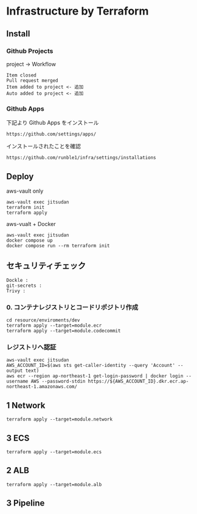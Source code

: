 # Infrastructure by Terraform

## Install
### Github Projects
project -> Workflow
```
Item closed
Pull request merged
Item added to project <- 追加
Auto added to project <- 追加
```

### Github Apps
下記より Github Apps をインストール
```
https://github.com/settings/apps/
```
インストールされたことを確認
```
https://github.com/runble1/infra/settings/installations
```

## Deploy
aws-vault only
```
aws-vault exec jitsudan
terraform init
terraform apply
```
aws-vualt + Docker
```
aws-vault exec jitsudan
docker compose up
docker compose run --rm terraform init
```

## セキュリティチェック
```
Dockle : 
git-secrets : 
Trivy : 
```

### 0. コンテナレジストリとコードリポジトリ作成
```
cd resource/enviroments/dev
terraform apply --target=module.ecr
terraform apply --target=module.codecommit
```

### レジストリへ認証
```
aws-vault exec jitsudan
AWS_ACCOUNT_ID=$(aws sts get-caller-identity --query 'Account' --output text)
aws ecr --region ap-northeast-1 get-login-password | docker login --username AWS --password-stdin https://${AWS_ACCOUNT_ID}.dkr.ecr.ap-northeast-1.amazonaws.com/
```


## 1 Network
```
terraform apply --target=module.network
```

## 3 ECS
```
terraform apply --target=module.ecs
```

## 2 ALB
```
terraform apply --target=module.alb
```

## 3 Pipeline

